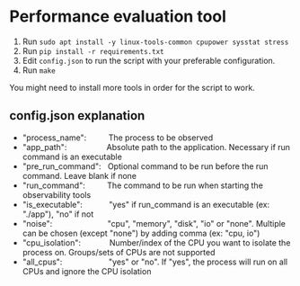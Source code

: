 # Performance evaluation tool

1. Run `sudo apt install -y linux-tools-common cpupower sysstat stress`
2. Run `pip install -r requirements.txt`
3. Edit `config.json` to run the script with your preferable configuration.
4. Run `make`

You might need to install more tools in order for the script to work.

## config.json explanation
* "process_name": &nbsp;&nbsp;&nbsp;&nbsp;&nbsp;&nbsp;&nbsp;&nbsp; The process to be observed
* "app_path": &nbsp;&nbsp;&nbsp;&nbsp;&nbsp;&nbsp;&nbsp;&nbsp;&nbsp;&nbsp;&nbsp;&nbsp;&nbsp;&nbsp;&nbsp;&nbsp; Absolute path to the application. Necessary if run command is an executable
* "pre_run_command": &nbsp; Optional command to be run before the run command. Leave blank if none
* "run_command": &nbsp;&nbsp;&nbsp;&nbsp;&nbsp;&nbsp;&nbsp;&nbsp; The command to be run when starting the observability tools
* "is_executable": &nbsp;&nbsp;&nbsp;&nbsp;&nbsp;&nbsp;&nbsp;&nbsp;&nbsp;&nbsp; "yes" if run_command is an executable (ex: "./app"), "no" if not
* "noise": &nbsp;&nbsp;&nbsp;&nbsp;&nbsp;&nbsp;&nbsp;&nbsp;&nbsp;&nbsp;&nbsp;&nbsp;&nbsp;&nbsp;&nbsp;&nbsp;&nbsp;&nbsp;&nbsp;&nbsp;&nbsp;&nbsp;&nbsp; "cpu", "memory", "disk", "io" or "none". Multiple can be chosen (except "none") by adding comma (ex: "cpu, io")
* "cpu_isolation": &nbsp;&nbsp;&nbsp;&nbsp;&nbsp;&nbsp;&nbsp;&nbsp;&nbsp;&nbsp;&nbsp; Number/index of the CPU you want to isolate the process on. Groups/sets of CPUs are not supported
* "all_cpus": &nbsp;&nbsp;&nbsp;&nbsp;&nbsp;&nbsp;&nbsp;&nbsp;&nbsp;&nbsp;&nbsp;&nbsp;&nbsp;&nbsp;&nbsp;&nbsp;&nbsp;&nbsp;&nbsp; "yes" or "no". If "yes", the process will run on all CPUs and ignore the CPU isolation

